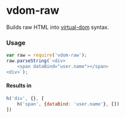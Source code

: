 # vdom-raw

Builds raw HTML into [virtual-dom](https://github.com/Matt-Esch/virtual-dom) syntax.

### Usage
```js
var raw = require('vdom-raw');
raw.parseString(`<div>
	<span dataBind="user.name"></span>
<div>`);
```

#### Results in
```js
h('div', {}, [
	h('span', {dataBind: 'user.name'}, [])
])
```
